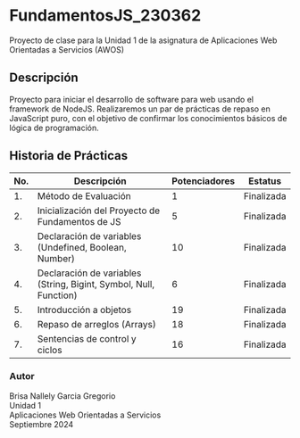 # FundamentosJS_230362
Proyecto de clase para la Unidad 1 de la asignatura de Aplicaciones Web Orientadas a Servicios (AWOS)

## Descripción
Proyecto para iniciar el desarrollo de software para web usando el framework de NodeJS. Realizaremos un par de prácticas de repaso en JavaScript puro, con el objetivo de confirmar los conocimientos básicos de lógica de programación.

## Historia de Prácticas

|No.|Descripción|Potenciadores|Estatus|
|--|--|--|--|
|1.|Método de Evaluación|1|Finalizada|
|2.|Inicialización del Proyecto de Fundamentos de JS|5|Finalizada|
|3.|Declaración de variables (Undefined, Boolean, Number)|10|Finalizada|
|4.|Declaración de variables (String, Bigint, Symbol, Null, Function)|6|Finalizada|
|5.|Introducción a objetos|19|Finalizada|
|6.|Repaso de arreglos (Arrays)|18|Finalizada|
|7.|Sentencias de control y ciclos|16|Finalizada|
### Autor
Brisa Nallely Garcia Gregorio  
Unidad 1  
Aplicaciones Web Orientadas a Servicios  
Septiembre 2024

